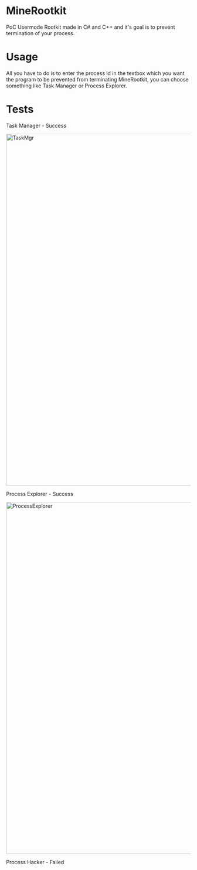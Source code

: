 # MineRootkit
PoC Usermode Rootkit made in C# and C++ and it's goal is to prevent termination of your process.
# Usage
All you have to do is to enter the process id in the textbox which you want the program to be prevented from terminating MineRootkit, you can choose something like Task Manager or Process Explorer.
# Tests
Task Manager - Success

<img width="960" alt="TaskMgr" src="https://user-images.githubusercontent.com/90452585/141400756-3945746b-aa43-4cd3-9303-883ec93b3b88.png">

Process Explorer - Success

<img width="960" alt="ProcessExplorer" src="https://user-images.githubusercontent.com/90452585/141400804-e8c2144f-3d1d-43af-98bf-ffcc93397df5.PNG">

Process Hacker - Failed
